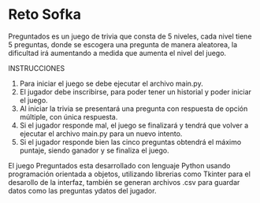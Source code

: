 # Reto Sofka

Preguntados es un juego de trivia que consta de 5 niveles, cada nivel tiene 5 preguntas, donde se escogera una pregunta de manera aleatorea, la dificultad irá aumentando a medida que aumenta el nivel del juego.

INSTRUCCIONES

1. Para iniciar el juego se debe ejecutar el archivo main.py.
2. El jugador debe inscribirse, para poder tener un historial y poder iniciar el juego.
3. Al iniciar la trivia se presentará una pregunta con respuesta de opción múltiple, con única respuesta.
4. Si el jugador responde mal, el juego se finalizará y tendrá que volver a ejecutar el archivo main.py para un nuevo intento.
5. Si el jugador responde bien las cinco preguntas obtendrá el máximo puntaje, siendo ganador y se finaliza el juego.   


El juego Preguntados esta desarrollado con lenguaje Python usando programación orientada a objetos, utilizando librerias como Tkinter para el desarollo de la interfaz, también se generan archivos .csv para guardar datos como las preguntas ydatos del jugador.
